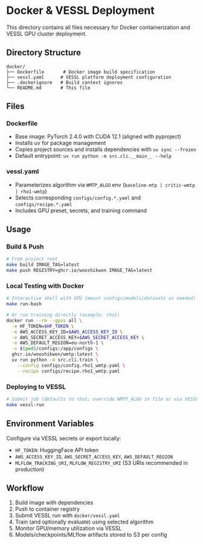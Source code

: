 # Docker & VESSL Deployment

This directory contains all files necessary for Docker containerization and VESSL GPU cluster deployment.

## Directory Structure

```
docker/
├── Dockerfile       # Docker image build specification
├── vessl.yaml      # VESSL platform deployment configuration
├── .dockerignore   # Build context ignores
└── README.md       # This file
```

## Files

### Dockerfile
- Base image: PyTorch 2.4.0 with CUDA 12.1 (aligned with pyproject)
- Installs uv for package management
- Copies project sources and installs dependencies with `uv sync --frozen`
- Default entrypoint: `uv run python -m src.cli.__main__ --help`

### vessl.yaml
- Parameterizes algorithm via `WMTP_ALGO` env (`baseline-mtp | critic-wmtp | rho1-wmtp`)
- Selects corresponding `configs/config.*.yaml` and `configs/recipe.*.yaml`
- Includes GPU preset, secrets, and training command

## Usage

### Build & Push
```bash
# From project root
make build IMAGE_TAG=latest
make push REGISTRY=ghcr.io/wooshikwon IMAGE_TAG=latest
```

### Local Testing with Docker
```bash
# Interactive shell with GPU (mount configs/models/datasets as needed)
make run-bash

# Or run training directly (example: rho1)
docker run --rm --gpus all \
  -e HF_TOKEN=$HF_TOKEN \
  -e AWS_ACCESS_KEY_ID=$AWS_ACCESS_KEY_ID \
  -e AWS_SECRET_ACCESS_KEY=$AWS_SECRET_ACCESS_KEY \
  -e AWS_DEFAULT_REGION=eu-north-1 \
  -v $(pwd)/configs:/app/configs \
  ghcr.io/wooshikwon/wmtp:latest \
  uv run python -m src.cli.train \
    --config configs/config.rho1_wmtp.yaml \
    --recipe configs/recipe.rho1_wmtp.yaml
```

### Deploying to VESSL
```bash
# Submit job (defaults to rho1; override WMTP_ALGO in file or via VESSL UI)
make vessl-run
```

## Environment Variables

Configure via VESSL secrets or export locally:
- `HF_TOKEN`: HuggingFace API token
- `AWS_ACCESS_KEY_ID`, `AWS_SECRET_ACCESS_KEY`, `AWS_DEFAULT_REGION`
- `MLFLOW_TRACKING_URI`, `MLFLOW_REGISTRY_URI` (S3 URIs recommended in production)

## Workflow

1. Build image with dependencies
2. Push to container registry
3. Submit VESSL run with `docker/vessl.yaml`
4. Train (and optionally evaluate) using selected algorithm
5. Monitor GPU/memory utilization via VESSL
6. Models/checkpoints/MLflow artifacts stored to S3 per config

